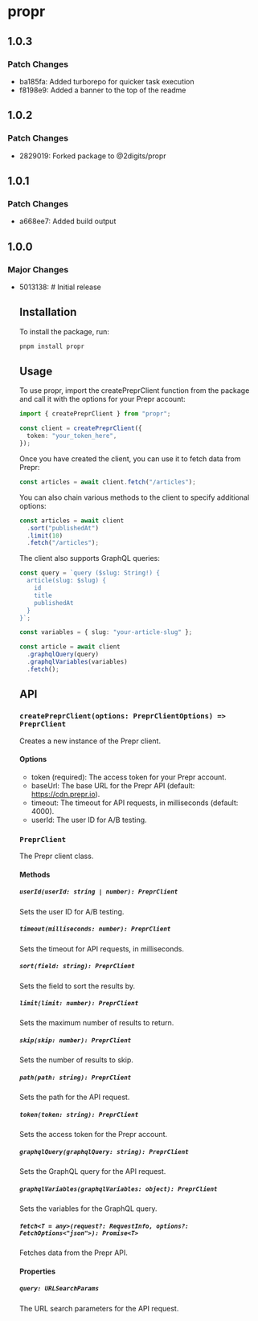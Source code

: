 # propr

## 1.0.3

### Patch Changes

- ba185fa: Added turborepo for quicker task execution
- f8198e9: Added a banner to the top of the readme

## 1.0.2

### Patch Changes

- 2829019: Forked package to @2digits/propr

## 1.0.1

### Patch Changes

- a668ee7: Added build output

## 1.0.0

### Major Changes

- 5013138: # Initial release

  ## Installation

  To install the package, run:

  ```sh
  pnpm install propr
  ```

  ## Usage

  To use propr, import the createPreprClient function from the package and call it with the options for your Prepr account:

  ```typescript
  import { createPreprClient } from "propr";

  const client = createPreprClient({
    token: "your_token_here",
  });
  ```

  Once you have created the client, you can use it to fetch data from Prepr:

  ```typescript
  const articles = await client.fetch("/articles");
  ```

  You can also chain various methods to the client to specify additional options:

  ```typescript
  const articles = await client
    .sort("publishedAt")
    .limit(10)
    .fetch("/articles");
  ```

  The client also supports GraphQL queries:

  ```typescript
  const query = `query ($slug: String!) {
    article(slug: $slug) {
      id
      title
      publishedAt
    }
  }`;

  const variables = { slug: "your-article-slug" };

  const article = await client
    .graphqlQuery(query)
    .graphqlVariables(variables)
    .fetch();
  ```

  ## API

  ### `createPreprClient(options: PreprClientOptions) => PreprClient`

  Creates a new instance of the Prepr client.

  #### Options

  - token (required): The access token for your Prepr account.
  - baseUrl: The base URL for the Prepr API (default: https://cdn.prepr.io).
  - timeout: The timeout for API requests, in milliseconds (default: 4000).
  - userId: The user ID for A/B testing.

  ### `PreprClient`

  The Prepr client class.

  #### Methods

  ##### `userId(userId: string | number): PreprClient`

  Sets the user ID for A/B testing.

  ##### `timeout(milliseconds: number): PreprClient`

  Sets the timeout for API requests, in milliseconds.

  ##### `sort(field: string): PreprClient`

  Sets the field to sort the results by.

  ##### `limit(limit: number): PreprClient`

  Sets the maximum number of results to return.

  ##### `skip(skip: number): PreprClient`

  Sets the number of results to skip.

  ##### `path(path: string): PreprClient`

  Sets the path for the API request.

  ##### `token(token: string): PreprClient`

  Sets the access token for the Prepr account.

  ##### `graphqlQuery(graphqlQuery: string): PreprClient`

  Sets the GraphQL query for the API request.

  ##### `graphqlVariables(graphqlVariables: object): PreprClient`

  Sets the variables for the GraphQL query.

  ##### `fetch<T = any>(request?: RequestInfo, options?: FetchOptions<"json">): Promise<T>`

  Fetches data from the Prepr API.

  #### Properties

  ##### `query: URLSearchParams`

  The URL search parameters for the API request.

